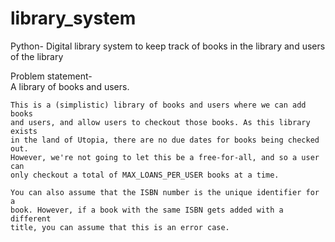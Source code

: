 # library_system
Python- Digital library system to keep track of books in the library and users of the library

Problem statement-    
    A library of books and users.

    This is a (simplistic) library of books and users where we can add books
    and users, and allow users to checkout those books. As this library exists
    in the land of Utopia, there are no due dates for books being checked out.
    However, we're not going to let this be a free-for-all, and so a user can
    only checkout a total of MAX_LOANS_PER_USER books at a time.

    You can also assume that the ISBN number is the unique identifier for a
    book. However, if a book with the same ISBN gets added with a different
    title, you can assume that this is an error case.
